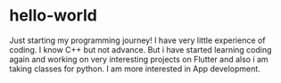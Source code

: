 # hello-world
Just starting my programming journey!
I have very little experience of coding. I know C++ but not advance. But i have started learning coding again and working on very interesting projects on Flutter and also i am taking classes for python. I am more interested in App development.
